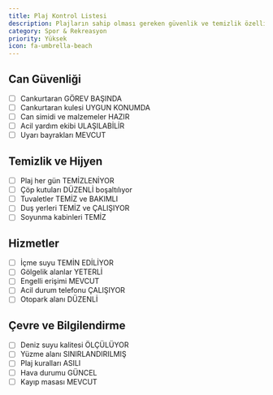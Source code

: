 ```yaml
---
title: Plaj Kontrol Listesi
description: Plajların sahip olması gereken güvenlik ve temizlik özellikleri
category: Spor & Rekreasyon
priority: Yüksek
icon: fa-umbrella-beach
---
```


## Can Güvenliği

- [ ] Cankurtaran GÖREV BAŞINDA
- [ ] Cankurtaran kulesi UYGUN KONUMDA
- [ ] Can simidi ve malzemeler HAZIR
- [ ] Acil yardım ekibi ULAŞILABİLİR
- [ ] Uyarı bayrakları MEVCUT

## Temizlik ve Hijyen

- [ ] Plaj her gün TEMİZLENİYOR
- [ ] Çöp kutuları DÜZENLİ boşaltılıyor
- [ ] Tuvaletler TEMİZ ve BAKIMLI
- [ ] Duş yerleri TEMİZ ve ÇALIŞIYOR
- [ ] Soyunma kabinleri TEMİZ

## Hizmetler

- [ ] İçme suyu TEMİN EDİLİYOR
- [ ] Gölgelik alanlar YETERLİ
- [ ] Engelli erişimi MEVCUT
- [ ] Acil durum telefonu ÇALIŞIYOR
- [ ] Otopark alanı DÜZENLİ

## Çevre ve Bilgilendirme

- [ ] Deniz suyu kalitesi ÖLÇÜLÜYOR
- [ ] Yüzme alanı SINIRLANDIRILMIŞ
- [ ] Plaj kuralları ASILI
- [ ] Hava durumu GÜNCEL
- [ ] Kayıp masası MEVCUT
